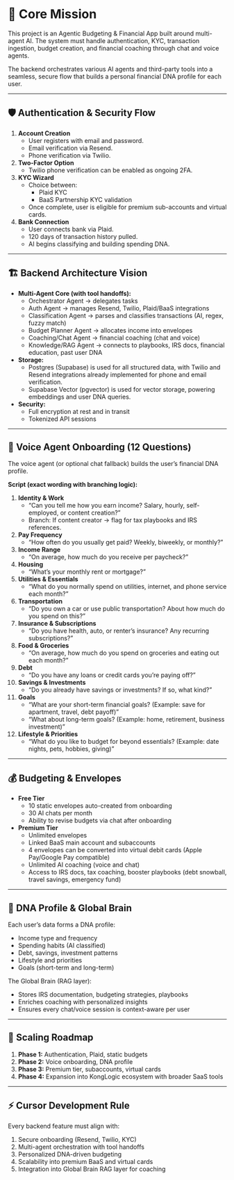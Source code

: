 # 📌 Core Mission

This project is an Agentic Budgeting & Financial App built around multi-agent AI. The system must handle authentication, KYC, transaction ingestion, budget creation, and financial coaching through chat and voice agents.

The backend orchestrates various AI agents and third-party tools into a seamless, secure flow that builds a personal financial DNA profile for each user.

---

## 🛡 Authentication & Security Flow

1. **Account Creation**
   - User registers with email and password.
   - Email verification via Resend.
   - Phone verification via Twilio.
2. **Two-Factor Option**
   - Twilio phone verification can be enabled as ongoing 2FA.
3. **KYC Wizard**
   - Choice between:
     - Plaid KYC
     - BaaS Partnership KYC validation
   - Once complete, user is eligible for premium sub-accounts and virtual cards.
4. **Bank Connection**
   - User connects bank via Plaid.
   - 120 days of transaction history pulled.
   - AI begins classifying and building spending DNA.

---

## 🏗 Backend Architecture Vision

- **Multi-Agent Core (with tool handoffs):**
  - Orchestrator Agent → delegates tasks
  - Auth Agent → manages Resend, Twilio, Plaid/BaaS integrations
  - Classification Agent → parses and classifies transactions (AI, regex, fuzzy match)
  - Budget Planner Agent → allocates income into envelopes
  - Coaching/Chat Agent → financial coaching (chat and voice)
  - Knowledge/RAG Agent → connects to playbooks, IRS docs, financial education, past user DNA
- **Storage:**
  - Postgres (Supabase) is used for all structured data, with Twilio and Resend integrations already implemented for phone and email verification.
  - Supabase Vector (pgvector) is used for vector storage, powering embeddings and user DNA queries.
- **Security:**
  - Full encryption at rest and in transit
  - Tokenized API sessions

---

## 🎤 Voice Agent Onboarding (12 Questions)

The voice agent (or optional chat fallback) builds the user’s financial DNA profile.

**Script (exact wording with branching logic):**

1. **Identity & Work**
   - “Can you tell me how you earn income? Salary, hourly, self-employed, or content creation?”
   - Branch: If content creator → flag for tax playbooks and IRS references.
2. **Pay Frequency**
   - “How often do you usually get paid? Weekly, biweekly, or monthly?”
3. **Income Range**
   - “On average, how much do you receive per paycheck?”
4. **Housing**
   - “What’s your monthly rent or mortgage?”
5. **Utilities & Essentials**
   - “What do you normally spend on utilities, internet, and phone service each month?”
6. **Transportation**
   - “Do you own a car or use public transportation? About how much do you spend on this?”
7. **Insurance & Subscriptions**
   - “Do you have health, auto, or renter’s insurance? Any recurring subscriptions?”
8. **Food & Groceries**
   - “On average, how much do you spend on groceries and eating out each month?”
9. **Debt**
   - “Do you have any loans or credit cards you’re paying off?”
10. **Savings & Investments**
    - “Do you already have savings or investments? If so, what kind?”
11. **Goals**
    - “What are your short-term financial goals? (Example: save for apartment, travel, debt payoff)”
    - “What about long-term goals? (Example: home, retirement, business investment)”
12. **Lifestyle & Priorities**
    - “What do you like to budget for beyond essentials? (Example: date nights, pets, hobbies, giving)”

---

## 💰 Budgeting & Envelopes

- **Free Tier**
  - 10 static envelopes auto-created from onboarding
  - 30 AI chats per month
  - Ability to revise budgets via chat after onboarding
- **Premium Tier**
  - Unlimited envelopes
  - Linked BaaS main account and subaccounts
  - 4 envelopes can be converted into virtual debit cards (Apple Pay/Google Pay compatible)
  - Unlimited AI coaching (voice and chat)
  - Access to IRS docs, tax coaching, booster playbooks (debt snowball, travel savings, emergency fund)

---

## 🧬 DNA Profile & Global Brain

Each user’s data forms a DNA profile:
- Income type and frequency
- Spending habits (AI classified)
- Debt, savings, investment patterns
- Lifestyle and priorities
- Goals (short-term and long-term)

The Global Brain (RAG layer):
- Stores IRS documentation, budgeting strategies, playbooks
- Enriches coaching with personalized insights
- Ensures every chat/voice session is context-aware per user

---

## 🚀 Scaling Roadmap

1. **Phase 1:** Authentication, Plaid, static budgets
2. **Phase 2:** Voice onboarding, DNA profile
3. **Phase 3:** Premium tier, subaccounts, virtual cards
4. **Phase 4:** Expansion into KongLogic ecosystem with broader SaaS tools

---

## ⚡ Cursor Development Rule

Every backend feature must align with:

1. Secure onboarding (Resend, Twilio, KYC)
2. Multi-agent orchestration with tool handoffs
3. Personalized DNA-driven budgeting
4. Scalability into premium BaaS and virtual cards
5. Integration into Global Brain RAG layer for coaching
